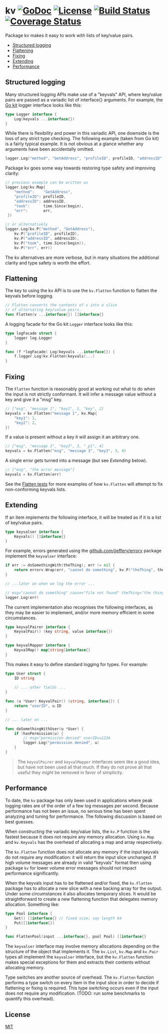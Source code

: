 # kv [![GoDoc](https://godoc.org/github.com/jjeffery/kv?status.svg)](https://godoc.org/github.com/jjeffery/kv) [![License](http://img.shields.io/badge/license-MIT-green.svg?style=flat)](https://raw.githubusercontent.com/jjeffery/kv/master/LICENSE.md) [![Build Status](https://travis-ci.org/jjeffery/kv.svg?branch=master)](https://travis-ci.org/jjeffery/kv) [![Coverage Status](https://coveralls.io/repos/github/jjeffery/kv/badge.svg?branch=master)](https://coveralls.io/github/jjeffery/kv?branch=master)

Package kv makes it easy to work with lists of key/value pairs.

- [Structured logging](#structured-logging)
- [Flattening](#flattening)
- [Fixing](#fixing)
- [Extending](#extending)
- [Performance](#performance)

## Structured logging

Many structured logging APIs make use of a "keyvals" API, where key/value
pairs are passed as a variadic list of interface{} arguments.
For example, the [Go kit](https://github.com/go-kit/kit/tree/master/log) 
logger interface looks like this:

```go
type Logger interface {
    Log(keyvals ...interface{})
}
```

While there is flexibility and power in this variadic API,
one downside is the loss of any strict type checking. The following 
example (taken from Go kit) is a fairly typical example.
It is not obvious at a glance whether any arguments have been accidentally 
omitted.

```go
logger.Log("method", "GetAddress", "profileID", profileID, "addressID", addressID, "took", time.Since(begin), "err", err)
```
Package kv goes some way towards restoring type safety and improving clarity:
```go
// previous example can be written as
logger.Log(kv.Map{
    "method":    "GetAddress",
    "profileID": profileID,
    "addressID": addressID,
    "took":      time.Since(begin),
    "err":       err,
 })

// or alternatively
logger.Log(kv.P("method", "GetAddress"),
    kv.P("profileID", profileID),
    kv.P("addressID", addressID),
    kv.P("took", time.Since(begin)),
    kv.P("err", err))
```

The kv alternatives are more verbose, but in many situations the additional
clarity and type safety is worth the effort.

## Flattening

The key to using the kv API is to use the `kv.Flatten` function to flatten
the keyvals before logging.

```go
// Flatten converts the contents of v into a slice
// of alternating key/value pairs.
func Flatten(v ...interface{}) []interface{}
```

A logging facade for the Go kit `Logger` interface looks like this:

```go
type logFacade struct {
    logger log.Logger
}

func (f *logFacade) Log(keyvals ...interface{}) {
    f.logger.Log(kv.Flatten(keyvals)...)
}
```

## Fixing

The `Flatten` function is reasonably good at working out what to do when
the input is not strictly conformant. It will infer a message value without 
a key and give it a "msg" key.

```go
// ["msg", "message 1", "key1", 1, "key", 2]
keyvals = kv.Flatten("message 1", kv.Map{
    "key1": 1,
    "key2": 2,
})
```

If a value is present without a key it will assign it an arbitrary one.
```go
// ["msg", "message 2", "key3", 3, "_p1", 4]
keyvals = kv.Flatten("msg", "message 3", "key3", 3, 4)
```

A single error gets turned into a message (but see *Extending* below).
```go
// ["msg", "the error message"]
keyvals = kv.Flatten(err)
```

See the [Flatten tests](https://github.com/jjeffery/kv/blob/master/flatten_test.go)
for more examples of how `kv.Flatten` will attempt to fix non-conforming 
keyvals lists.

## Extending

If an item implements the following interface, it will be treated as if it
is a list of key/value pairs.

```go
type keyvalser interface {
    Keyvals() []interface{}
}
```

For example, errors generated using the 
[github.com/jjeffery/errorv](https://github.com/jjeffery/errorv) package 
implement the `keyvalser` interface:

```go
if err := doSomethingWith(theThing); err != nil {
    return errorv.Wrap(err, "cannot do something", kv.P("theThing", theThing))
}

// ...later on when we log the error ...

// msg="cannot do something" cause="file not found" theThing="the thing"
logger.Log(err)

```

The current implementation also recognises the following interfaces, as
they may be easier to implement, and/or more memory efficient in some
circumstances.

```go
type keyvalPairer interface {
	KeyvalPair() (key string, value interface{})
}
```

```go
type keyvalMapper interface {
	KeyvalMap() map[string]interface{}
}
```

This makes it easy to define standard logging for types. For example:

```go
type User struct {
	ID string
	
	// ... other fields ...
}

func (u *User) KeyvalPair() (string, interface{}) {
	return "userID", u.ID
}

// ... later on ...

func doSomethingWithUser(u *User) {
	if !hasPermission(u) {
		// msg="permission denied" userID=u1234 
		logger.Log("permission denied", u)
	}
}
```

> The `keyvalPairer` and `keyvalMapper` interfaces seem like a good idea,
but have not been used all that much. If they do not prove all that useful
they *might* be removed in favor of simplicity.

## Performance

To date, the `kv` package has only been used in applications where peak 
logging rates are of the order of a few log messages per second. Because
performance has not been an issue, no serious time has been spent
analyzing and tuning for performance. The following discussion is based
on best guesses.

When constructing the variadic key/value lists, the `kv.P` function is the
fastest because it does not require any memory allocation. Using  `kv.Map` 
and `kv.Keyvals` has the overhead of allocating a map and array respectively.

The `kv.Flatten` function does not allocate any memory if the input keyvals
do not require any modification: it will return the input slice unchanged.
If high volume messages are already in valid "keyvals" format then using
package `kv` for lower volume error messages should not impact performance
significantly.

When the keyvals input has to be flattened and/or fixed, the `kv.Flatten` 
package has to allocate a new slice with a new backing array for the output.
Under some circumstances it also allocates temporary slices. It would be 
straightforward to create a new flattening function that delegates memory
allocation. Something like:

```go
type Pool interface {
	Get() []interface{} // fixed size; say length 64
	Put([]interface{})
}

func FlattenPool(input ...interface{}, pool Pool) []interface{}
```

The `keyvalser` interface may involve memory allocations depending on the
structure of the object that implements it. The `kv.List`, `kv.Map` and 
`kv.Pair` types all implement the `keyvalser` interface, but the
`kv.Flatten` function makes special exceptions for them and extracts 
their contents without allocating memory.

Type switches are another source of overhead. The `kv.Flatten` function
performs a type switch on every item in the input slice in order to decide 
if flattening or fixing is required. This type switching occurs even if the 
input does not require any modification. (TODO: run some benchmarks to
quantify this overhead).

## License

[MIT](https://raw.githubusercontent.com/jjeffery/kv/master/LICENSE.md)
